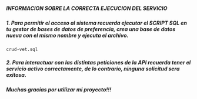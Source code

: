 #####  INFORMACION SOBRE LA CORRECTA EJECUCION DEL SERVICIO

##### 1. Para permitir el acceso al sistema recuerda ejecutar el SCRIPT SQL en tu gestor de bases de datos de preferencia, crea una base de datos nueva con el mismo nombre y ejecuta el archivo.
	crud-vet.sql

##### 2. Para interactuar con las distintas peticiones de la API recuerda tener el servicio activo correctamente, de lo contrario, ninguna solicitud sera exitosa.

##### Muchas gracias por utilizar mi proyecto!!!

